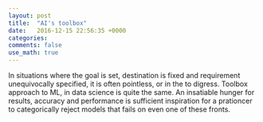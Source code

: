 ```yaml
---
layout: post
title:  "AI's toolbox"
date:   2016-12-15 22:56:35 +0000
categories: 
comments: false
use_math: true
---
```


In situations where the goal is set, destination is fixed and requirement unequivocally specified, it is often pointless, 
or in the  to digress. Toolbox approach to ML, in data science is quite the same. An insatiable hunger for results, accuracy
and performance is sufficient inspiration for a prationcer to categorically reject models that fails on even one of these 
fronts. 

